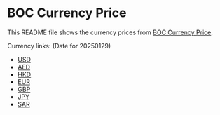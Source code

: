 # BOC Currency Price

This README file shows the currency prices from [BOC Currency Price](https://www.boc.cn/sourcedb/whpj/).

Currency links: (Date for 20250129)

- [USD](https://bocurrencyprice.techina.science/BOC_CURRENCY_PRICE/USD/20250129.json)
- [AED](https://bocurrencyprice.techina.science/BOC_CURRENCY_PRICE/AED/20250129.json)
- [HKD](https://bocurrencyprice.techina.science/BOC_CURRENCY_PRICE/HKD/20250129.json)
- [EUR](https://bocurrencyprice.techina.science/BOC_CURRENCY_PRICE/EUR/20250129.json)
- [GBP](https://bocurrencyprice.techina.science/BOC_CURRENCY_PRICE/GBP/20250129.json)
- [JPY](https://bocurrencyprice.techina.science/BOC_CURRENCY_PRICE/JPY/20250129.json)
- [SAR](https://bocurrencyprice.techina.science/BOC_CURRENCY_PRICE/SAR/20250129.json)
